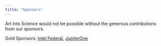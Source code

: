 ```yaml
---
title: "Sponsors"
---
```


Art Into Science would not be possible without the generous contributions from our sponsors.

Gold Sponsors: [Intel Federal](https://www.intel.com/content/www/us/en/government/public-sector-solutions-overview.html), [JupiterOne](https://www.jupiterone.com/learn-more)
